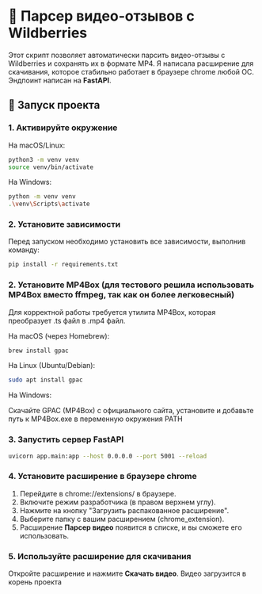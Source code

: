# 🎥 Парсер видео-отзывов с Wildberries

Этот скрипт позволяет автоматически парсить видео-отзывы с Wildberries и сохранять их в формате MP4. 
Я написала расширение для скачивания, которое стабильно работает в браузере chrome любой ОС. 
Эндпоинт написан на **FastAPI**. 

## 🚀 Запуск проекта

### 1. Активируйте окружение

На macOS/Linux:
```sh
python3 -m venv venv 
source venv/bin/activate
```

На Windows:
```sh
python -m venv venv 
.\venv\Scripts\activate
```

### 2. Установите зависимости
Перед запуском необходимо установить все зависимости, выполнив команду:

```sh
pip install -r requirements.txt
```

### 2. Установите MP4Box (для тестового решила использовать MP4Box вместо ffmpeg, так как он более легковесный)
Для корректной работы требуется утилита MP4Box, которая преобразует .ts файл в .mp4 файл.

На macOS (через Homebrew):
```sh
brew install gpac
```

На Linux (Ubuntu/Debian):
```sh
sudo apt install gpac
```

На Windows:

Скачайте GPAC (MP4Box) с официального сайта, установите и добавьте путь к MP4Box.exe в переменную окружения PATH


### 3. Запустить сервер FastAPI
```sh
uvicorn app.main:app --host 0.0.0.0 --port 5001 --reload
```

### 4. Установите расширение в браузере chrome
1. Перейдите в chrome://extensions/ в браузере.
2. Включите режим разработчика (в правом верхнем углу).
3. Нажмите на кнопку "Загрузить распакованное расширение".
4. Выберите папку с вашим расширением (chrome_extension).
5. Расширение **Парсер видео** появится в списке, и вы сможете его использовать.

### 5. Используйте расширение для скачивания
Откройте расширение и нажмите **Скачать видео**. Видео загрузится в корень проекта


